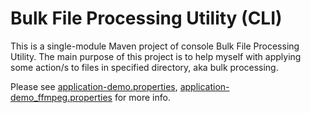 # Bulk File Processing Utility (CLI)

This is a single-module Maven project of console Bulk File Processing Utility.
The main purpose of this project is to help myself with applying some action/s to files in specified directory, aka bulk processing.

Please see [application-demo.properties](https://github.com/whcrow-od/bfpu-cli/blob/main/src/main/resources/application-demo.properties), [application-demo_ffmpeg.properties](https://github.com/whcrow-od/bfpu-cli/blob/main/src/main/resources/application-demo_ffmpeg.properties) for more info.
